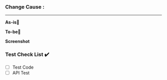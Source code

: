 ### Change Cause : 
<!-- 무슨 이유로 코드를 변경했는지 최대 3줄로 요약해서 작성해주세요. -->

***
<!-- 이 PR에서 어떤점들이 변경되었는지 기술해주세요. 가급적이면 As-is, To-be를 활용해서 작성해주세요.  -->
**As-is🔨**

**To-be🤔**

**Screenshot**
<!-- 사진이 필요하다면 같이 기재해 주세요. -->

### Test Check List ✔️
<!-- 본 변경사항이 테스트가 되었는지 기술해주세요 --> 
<!-- Test Code가 작성되어 있다면 해당 란에 체크를, PostMan 등으로 API 테스트 했다면 해당 란에 체크를 해주세요. 둘 다라면, 둘 다 체크. -->
- [ ] Test Code
- [ ] API Test
